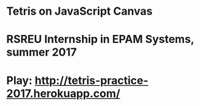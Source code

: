 # Tetris on JavaScript Canvas
# RSREU Internship in EPAM Systems, summer 2017
#
# Play: http://tetris-practice-2017.herokuapp.com/
